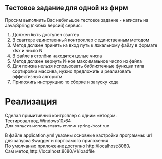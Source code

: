 ## Тестовое задание для одной из фирм

Просим выполнить Вас небольшое тестовое задание - написать на Java\Spring (любых версий) сервис:
1. Должен быть доступен сваггер
2. В сваггере единственный контроллер с единственным методом
3. Метод должен принять на вход путь к локальному файлу в формате xlsx и число N
4. В файле в столбик находятся целые числа
5. Метод должен вернуть N-ное максимальное число из файла
6. Для поиска нельзя использовать библиотечные функции типа сортировки массива, нужно предложить и реализовать эффективный алгоритм
7. Приложить инструкцию по сборке и запуску кода

# Реализация
Сделал примитивный контроллер с одним методом. 
<br>Тестировал под Windows10x64 
<br>Для запуска использовать mvmw spring-boot:run

В файле application.yml указаны основные настройки программы: url для запуска Swagger и порт самого приложения
<br>По умолчанию приложение доступно http://localhost:8080/
<br>Сам метод http://localhost:8080/v1/loadfile
